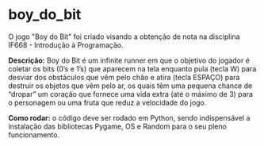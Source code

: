 # boy_do_bit

O jogo "Boy do Bit" foi criado visando a  obtenção de nota na disciplina IF668 - Introdução à Programação.

<b>Descrição:</b> Boy do Bit é um infinite runner em que o objetivo do jogador é coletar os bits (0’s e 1’s) que aparecem na tela enquanto pula (tecla W) para desviar dos obstáculos que vêm pelo chão e atira (tecla ESPAÇO) para destruir os objetos que vêm pelo ar, os quais têm uma pequena chance de “dropar” um coração que fornece uma vida extra (até o máximo de 3) para o personagem ou uma fruta que reduz a velocidade do jogo.

<b>Como rodar:</b> o código deve ser rodado em Python, sendo indispensável a instalação das bibliotecas Pygame, OS e Random para o seu pleno funcionamento.
